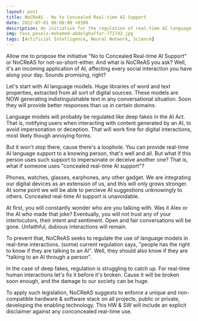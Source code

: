 ```yaml
---
layout: post
title: NoCReAS - No to Concealed Real-time AI Support
date: 2022-07-01 00:00:00 +0300
description: An initiative for the regulation of real-time AI language models, to restrict their use on human-human interactions.
img: face_pexels-mohamed-abdelghaffar-771742.jpg 
tags: [Artificial Intelligence, Neural Network, Science]
---
```


Allow me to propose the initiative "No to Concealed Real-time AI Support" or NoCReAS for not-so-short-either. And what is NoCReAS you ask? Well, it's an incoming application of AI, affecting every social interaction you have along your day. Sounds promising, right?

Let's start with AI language models. Huge libraries of word and text properties, extracted from all sort of digital sources. These models are NOW generating indistinguishable text in any conversational situation. Soon they will provide better responses than us in certain domains.

Language models will probably be regulated like deep fakes in the AI Act. That is, notifying users when interacting with content generated by an AI, to avoid impersonation or deception. That will work fine for digital interactions, most likely though annoying forms.

But it won't stop there, cause there's a loophole. You can provide real-time AI language support to a knowing person, that's well and all. But what if this person uses such support to impersonate or deceive another one? That is, what if someone uses "concealed real-time AI support"?

Phones, watches, glasses, earphones, any other gadget. We are integrating our digital devices as an extension of us, and this will only grows stronger. At some point we will be able to percieve AI suggestions unknowingly to others. Concealed real-time AI support is unavoidable.

At first, you will constantly wonder who are you talking with. Was it Alex or the AI who made that joke? Eventually, you will not trust any of your interlocutors, their intent and sentiment. Open and fair conversations will be gone. Unfaithful, dubious interactions will remain.

To prevent that, NoCReAS seeks to regulate the use of language models in real-time interactions. (some) current regulation says, "people has the right to know if they are talking to an AI". Well, they should also know if they are "talking to an AI through a person".

In the case of deep fakes, regulation is struggling to catch up. For real-time human interactions let's fix it before it's broken. Cause it will be broken soon enough, and the damage to our society can be huge.

To apply such legislation, NoCReAS suggests to enforce a unique and non-compatible hardware & software stack on all projects, public or private, developing the enabling technology. This HW & SW will include an explicit disclaimer against any conconcealed real-time use.

